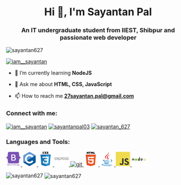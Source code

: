 <h1 align="center">Hi 👋, I'm Sayantan Pal</h1>
<h3 align="center">An IT undergraduate student from IIEST, Shibpur and passionate web developer</h3>

<p align="left"> <img src="https://komarev.com/ghpvc/?username=sayantan627&label=Profile%20views&color=0e75b6&style=flat" alt="sayantan627" /> </p>

<p align="left"> <a href="https://twitter.com/iam__sayantan" target="blank"><img src="https://img.shields.io/twitter/follow/iam__sayantan?logo=twitter&style=for-the-badge" alt="iam__sayantan" /></a> </p>

- 🌱 I’m currently learning **NodeJS**

- 💬 Ask me about **HTML, CSS, JavaScript**

- 📫 How to reach me **27sayantan.pal@gmail.com**

<h3 align="left">Connect with me:</h3>
<p align="left">
<a href="https://twitter.com/iam__sayantan" target="blank"><img align="center" src="https://raw.githubusercontent.com/rahuldkjain/github-profile-readme-generator/master/src/images/icons/Social/twitter.svg" alt="iam__sayantan" height="30" width="40" /></a>
<a href="https://linkedin.com/in/sayantanpal03" target="blank"><img align="center" src="https://raw.githubusercontent.com/rahuldkjain/github-profile-readme-generator/master/src/images/icons/Social/linked-in-alt.svg" alt="sayantanpal03" height="30" width="40" /></a>
<a href="https://www.hackerrank.com/sayantan_627" target="blank"><img align="center" src="https://raw.githubusercontent.com/rahuldkjain/github-profile-readme-generator/master/src/images/icons/Social/hackerrank.svg" alt="sayantan_627" height="30" width="40" /></a>
</p>

<h3 align="left">Languages and Tools:</h3>
<p align="left"> <a href="https://getbootstrap.com" target="_blank" rel="noreferrer"> <img src="https://raw.githubusercontent.com/devicons/devicon/master/icons/bootstrap/bootstrap-plain-wordmark.svg" alt="bootstrap" width="40" height="40"/> </a> <a href="https://www.cprogramming.com/" target="_blank" rel="noreferrer"> <img src="https://raw.githubusercontent.com/devicons/devicon/master/icons/c/c-original.svg" alt="c" width="40" height="40"/> </a> <a href="https://www.w3schools.com/css/" target="_blank" rel="noreferrer"> <img src="https://raw.githubusercontent.com/devicons/devicon/master/icons/css3/css3-original-wordmark.svg" alt="css3" width="40" height="40"/> </a> <a href="https://expressjs.com" target="_blank" rel="noreferrer"> <img src="https://raw.githubusercontent.com/devicons/devicon/master/icons/express/express-original-wordmark.svg" alt="express" width="40" height="40"/> </a> <a href="https://git-scm.com/" target="_blank" rel="noreferrer"> <img src="https://www.vectorlogo.zone/logos/git-scm/git-scm-icon.svg" alt="git" width="40" height="40"/> </a> <a href="https://www.w3.org/html/" target="_blank" rel="noreferrer"> <img src="https://raw.githubusercontent.com/devicons/devicon/master/icons/html5/html5-original-wordmark.svg" alt="html5" width="40" height="40"/> </a> <a href="https://www.java.com" target="_blank" rel="noreferrer"> <img src="https://raw.githubusercontent.com/devicons/devicon/master/icons/java/java-original.svg" alt="java" width="40" height="40"/> </a> <a href="https://developer.mozilla.org/en-US/docs/Web/JavaScript" target="_blank" rel="noreferrer"> <img src="https://raw.githubusercontent.com/devicons/devicon/master/icons/javascript/javascript-original.svg" alt="javascript" width="40" height="40"/> </a> <a href="https://nodejs.org" target="_blank" rel="noreferrer"> <img src="https://raw.githubusercontent.com/devicons/devicon/master/icons/nodejs/nodejs-original-wordmark.svg" alt="nodejs" width="40" height="40"/> </a> </p>

<p><img align="left" src="https://github-readme-stats.vercel.app/api/top-langs?username=sayantan627&show_icons=true&locale=en&layout=compact" alt="sayantan627" /></p>

<p>&nbsp;<img align="center" src="https://github-readme-stats.vercel.app/api?username=sayantan627&show_icons=true&locale=en" alt="sayantan627" /></p>
